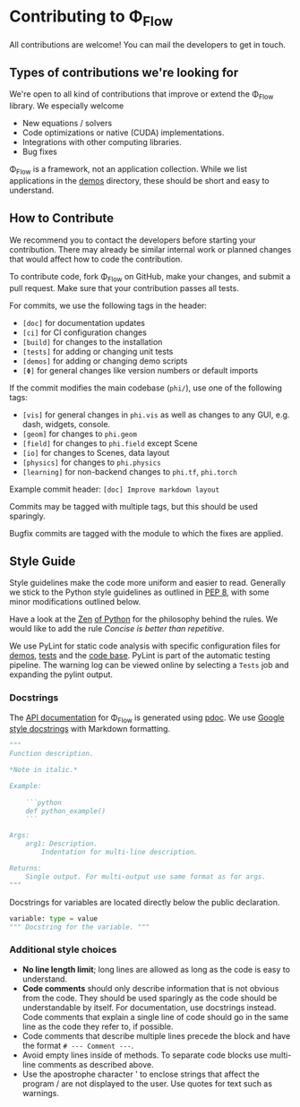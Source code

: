 # Contributing to Φ<sub>Flow</sub>
All contributions are welcome!
You can mail the developers to get in touch.


## Types of contributions we're looking for
We're open to all kind of contributions that improve or extend the Φ<sub>Flow</sub> library.
We especially welcome
- New equations / solvers
- Code optimizations or native (CUDA) implementations.
- Integrations with other computing libraries.
- Bug fixes

Φ<sub>Flow</sub> is a framework, not an application collection.
While we list applications in the [demos](../demos) directory, these should be short and easy to understand.


## How to Contribute
We recommend you to contact the developers before starting your contribution.
There may already be similar internal work or planned changes that would affect how to code the contribution.

To contribute code, fork Φ<sub>Flow</sub> on GitHub, make your changes, and submit a pull request.
Make sure that your contribution passes all tests.

For commits, we use the following tags in the header:

* `[doc]` for documentation updates
* `[ci]` for CI configuration changes
* `[build]` for changes to the installation
* `[tests]` for adding or changing unit tests
* `[demos]` for adding or changing demo scripts
* `[Φ]` for general changes like version numbers or default imports
  
If the commit modifies the main codebase (`phi/`), use one of the following tags:

* `[vis]` for general changes in `phi.vis` as well as changes to any GUI, e.g. dash, widgets, console.
* `[geom]` for changes to `phi.geom`
* `[field]` for changes to `phi.field` except Scene
* `[io]` for changes to Scenes, data layout
* `[physics]` for changes to `phi.physics`
* `[learning]` for non-backend changes to `phi.tf`, `phi.torch`

Example commit header: `[doc] Improve markdown layout`

Commits may be tagged with multiple tags, but this should be used sparingly.

Bugfix commits are tagged with the module to which the fixes are applied.


## Style Guide
Style guidelines make the code more uniform and easier to read.
Generally we stick to the Python style guidelines as outlined in [PEP 8](https://www.python.org/dev/peps/pep-0008/), with some minor modifications outlined below.

Have a look at the [Zen](https://en.wikipedia.org/wiki/Zen_of_Python) [of Python](https://www.python.org/dev/peps/pep-0020/) for the philosophy behind the rules.
We would like to add the rule *Concise is better than repetitive.*

We use PyLint for static code analysis with specific configuration files for
[demos](../demos/.pylintrc),
[tests](../tests/.pylintrc) and the
[code base](../phi/.pylintrc).
PyLint is part of the automatic testing pipeline.
The warning log can be viewed online by selecting a `Tests` job and expanding the pylint output.

### Docstrings
The [API documentation](https://tum-pbs.github.io/PhiFlow/) for Φ<sub>Flow</sub> is generated using [pdoc](https://pdoc3.github.io/pdoc/).
We use [Google style docstrings](https://google.github.io/styleguide/pyguide.html#38-comments-and-docstrings)
with Markdown formatting.

```python
"""
Function description.

*Note in italic.*

Example:
    
    ```python
    def python_example()
    ```

Args:
    arg1: Description.
        Indentation for multi-line description.

Returns:
    Single output. For multi-output use same format as for args.
"""
```

Docstrings for variables are located directly below the public declaration.
```python
variable: type = value
""" Docstring for the variable. """
```


### Additional style choices
- **No line length limit**; long lines are allowed as long as the code is easy to understand.
- **Code comments** should only describe information that is not obvious from the code. They should be used sparingly as the code should be understandable by itself. For documentation, use docstrings instead. Code comments that explain a single line of code should go in the same line as the code they refer to, if possible.
- Code comments that describe multiple lines precede the block and have the format `# --- Comment ---`.
- Avoid empty lines inside of methods. To separate code blocks use multi-line comments as described above.
- Use the apostrophe character ' to enclose strings that affect the program / are not displayed to the user. Use quotes for text such as warnings.
